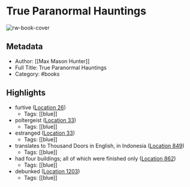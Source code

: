 # True Paranormal Hauntings

![rw-book-cover](https://m.media-amazon.com/images/I/81SYena8Q0L._SY160.jpg)

## Metadata
- Author: [[Max Mason Hunter]]
- Full Title: True Paranormal Hauntings
- Category: #books

## Highlights
- furtive ([Location 26](https://readwise.io/to_kindle?action=open&asin=B015QEKOLY&location=26))
    - Tags: [[blue]] 
- poltergeist ([Location 33](https://readwise.io/to_kindle?action=open&asin=B015QEKOLY&location=33))
    - Tags: [[blue]] 
- estranged ([Location 33](https://readwise.io/to_kindle?action=open&asin=B015QEKOLY&location=33))
    - Tags: [[blue]] 
- translates to Thousand Doors in English, in Indonesia ([Location 849](https://readwise.io/to_kindle?action=open&asin=B015QEKOLY&location=849))
    - Tags: [[blue]] 
- had four buildings; all of which were finished only ([Location 862](https://readwise.io/to_kindle?action=open&asin=B015QEKOLY&location=862))
    - Tags: [[blue]] 
- debunked ([Location 1203](https://readwise.io/to_kindle?action=open&asin=B015QEKOLY&location=1203))
    - Tags: [[blue]] 
